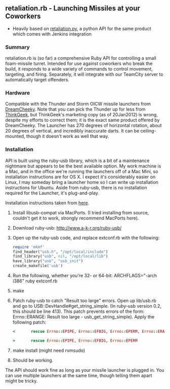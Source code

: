 ## retaliation.rb - Launching Missiles at your Coworkers

* Heavily based on [retaliation.py](https://github.com/codedance/Retaliation), a python API for the same product which comes with Jenkins integration


### Summary

retaliation.rb is (so far) a comprehensive Ruby API for controlling a small foam-missile turret. Intended for use against coworkers who break the build, it responds to a wide variety of commands to control movement, targeting,
and firing. Separately, it will integrate with our TeamCity server to automatically target offenders.

### Hardware

Compatible with the Thunder and Storm OICW missile launchers from [DreamCheeky](http://www.dreamcheeky.com/thunder-missile-launcher). Note that you can pick the Thunder up for less from [ThinkGeek](http://www.thinkgeek.com/geektoys/warfare/8a0f/?srp=2), but ThinkGeek's marketing copy (as of 20Jan2012) is wrong, despite my efforts to correct them; it is the exact same product offered by DreamCheeky. The Launcher has 270 degrees of horizontal rotation, about 20 degrees of vertical, and incredibly inaccurate darts. It can be ceiling-mounted, though it doesn't work as well that way.

### Installation

API is built using the ruby-usb library, which is a bit of a maintenance nightmare but appears to be the best available option. My work machine is a Mac, and in the office we're running the launchers off of a Mac Mini, so
installation instructions are for OS X. I expect it's considerably easier on Linux, I may someday bring a launcher home so I can write up installation instructions for Ubuntu. Aside from ruby-usb, there is no installation required for the Launcher, it's plug-and-play.

Installation instructions taken from [here](http://www.jedi.be/blog/2009/11/11/ruby-usb-libusb/).

1. Install libusb-compat via MacPorts. (I tried installing from source, couldn't get it to work, strongly recommend MacPorts here).
2. Download ruby-usb: http://www.a-k-r.org/ruby-usb/
3. Open up the ruby-usb code, and replace extconf.rb with the following:

    ```ruby
    require 'mkmf' 
    find_header("usb.h", "/opt/local/include") 
    find_library("usb", nil, "/opt/local/lib") 
    have_library("usb", "usb_init") 
    create_makefile('usb')
    ```

4. Run the following, whether you're 32- or 64-bit: ARCHFLAGS="-arch i386" ruby extconf.rb
5. make
6. Patch ruby-usb to catch "Result too large" errors. Open up lib/usb.rb and go to USB::DevHandle#get_string_simple. (In ruby-usb version 0.2, this should be line 413). This patch prevents errors of the form: Errno::ERANGE: Result too large - usb_get_string_simple). Apply the following patch:

    ```ruby
    <       rescue Errno::EPIPE, Errno::EFBIG, Errno::EPERM, Errno::ERANGE

    >       rescue Errno::EPIPE, Errno::EFBIG, Errno::EPERM
    ```

7. make install (might need rvmsudo)
8. Should be working.

The API should work fine as long as your missile launcher is plugged in. You can use multiple launchers at the same time, though telling them apart might be tricky.
